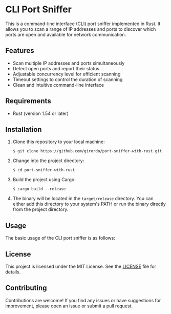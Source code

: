 # CLI Port Sniffer

This is a command-line interface (CLI) port sniffer implemented in Rust. It allows you to scan a range of IP addresses and ports to discover which ports are open and available for network communication.

## Features

- Scan multiple IP addresses and ports simultaneously
- Detect open ports and report their status
- Adjustable concurrency level for efficient scanning
- Timeout settings to control the duration of scanning
- Clean and intuitive command-line interface

## Requirements

- Rust (version 1.54 or later)

## Installation

1. Clone this repository to your local machine:

   ```shell
   $ git clone https://github.com/girordo/port-sniffer-with-rust.git
   ```

2. Change into the project directory:

   ```shell
   $ cd port-sniffer-with-rust
   ```

3. Build the project using Cargo:

   ```shell
   $ cargo build --release
   ```

4. The binary will be located in the `target/release` directory. You can either add this directory to your system's PATH or run the binary directly from the project directory.

## Usage

The basic usage of the CLI port sniffer is as follows:

## License

This project is licensed under the MIT License. See the [LICENSE](LICENSE) file for details.

## Contributing

Contributions are welcome! If you find any issues or have suggestions for improvement, please open an issue or submit a pull request.

